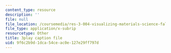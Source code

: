 ```yaml
---
content_type: resource
description: ''
file: null
file_location: /coursemedia/res-3-004-visualizing-materials-science-fall-2017/9f6c2b9d1dca54ceac0e127e29ff797d_vGyHgaXnAMA.vtt
file_type: application/x-subrip
resourcetype: Other
title: 3play caption file
uid: 9f6c2b9d-1dca-54ce-ac0e-127e29ff797d
---
```

